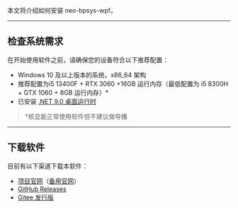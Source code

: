 本文将介绍如何安装 neo-bpsys-wpf。

---

## 检查系统需求
在开始使用软件之前，请确保您的设备符合以下推荐配置：

+ Windows 10 及以上版本的系统，x86_64 架构
+ 推荐配置为i5 13400F + RTX 3060 +16GB 运行内存（最低配置为 i5 8300H + GTX 1060 + 8GB 运行内存）*
+ 已安装 [.NET 9.0 桌面运行时 ](https://dotnet.microsoft.com/zh-cn/download/dotnet/9.0)

> *核显能正常使用软件但不建议做导播

---

## 下载软件
目前有以下渠道下载本软件：

+ [项目官网](https://bpsys.plfjy.top/)（[备用官网](https://plfjy.github.io/neo-bpsys-website/)）
+ [GitHub Releases](https://github.com/PLFJY/neo-bpsys-wpf/releases)
+ [Gitee 发行版](https://gitee.com/plfjy/neo-bpsys-wpf/releases)





